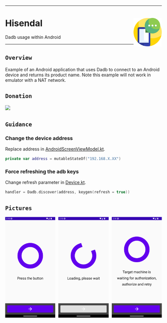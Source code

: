 <hr><div>
<a href="../.."><img align="right" height="91" src="assets/logo.png" alt="logo"></a>
<h1>Hisendal</h1>
<p>Dadb usage within Android</p>
</div><hr>

## `Overview`

Example of an Android application that uses Dadb to connect to an Android device and returns its product name.
Note this example will not work in emulator with a NAT network.

## `Donation`

<a href=""><img src="https://fakeimg.pl/260x80/000/fff/?text=‏‏‎ ‎" width="260"></a>

## `Guidance`

### Change the device address

Replace address in [AndroidScreenViewModel.kt](app/src/main/java/com/example/hisendal/AndroidScreenViewModel.kt).

```kotlin
private var address = mutableStateOf("192.168.X.XX")
```

### Force refreshing the adb keys

Change refresh parameter in [Device.kt](app/src/main/java/com/example/hisendal/Device.kt).

```kotlin
handler = Dadb.discover(address, keygen(refresh = true))
```

## `Pictures`

<a href="assets/img1.png"><img src="assets/img1.png" width="32%"/></a><a><img src="assets/none.png" width="2%"/></a><a href="assets/img2.png"><img src="assets/img2.png" width="32%"/></a><a><img src="assets/none.png" width="2%"/></a><a href="assets/img3.png"><img src="assets/img3.png" width="32%"/></a>
